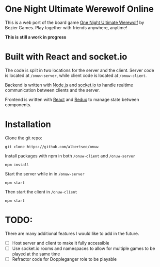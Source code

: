 # One Night Ultimate Werewolf Online

This is a web port of the board game [One Night Ultimate Werewolf](https://beziergames.com/products/one-night-ultimate-werewolf) by Bezier Games.
Play together with friends anywhere, anytime!

**This is still a work in progress**

# Built with React and socket.io
The code is split in two locations for the server and the client. Server code is located at `/onuw-server`, while client code is located at `/onuw-client`.

Backend is written with [Node.js](https://nodejs.org/en/) and [socket.io](https://socket.io/) to handle realtime communication between clients and the server.

Frontend is written with [React](https://reactjs.org/) and [Redux](https://redux.js.org/) to manage state between components.

# Installation
Clone the git repo:
```
git clone https://github.com/albertseo/onuw
```
Install packages with npm in both `/onuw-client` and `/onuw-server`
```
npm install
```
Start the server while in in `/onuw-server`
```
npm start 
```
Then start the client in `/onuw-client`
```
npm start 
```

# TODO:
There are many additional features I would like to add in the future.
- [ ] Host server and client to make it fully accessible
- [ ] Use socket.io rooms and namespaces to allow for multiple games to be played at the same time
- [ ] Refractor code for Doppleganger role to be playable